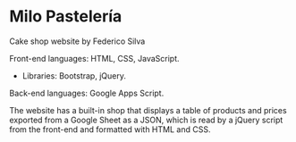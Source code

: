 # Milo Pastelería

Cake shop website by Federico Silva

Front-end languages: HTML, CSS, JavaScript.
- Libraries: Bootstrap, jQuery.

Back-end languages: Google Apps Script.

The website has a built-in shop that displays a table of products and prices exported from a Google Sheet as a JSON, which is read by a jQuery script from the front-end and formatted with HTML and CSS.
